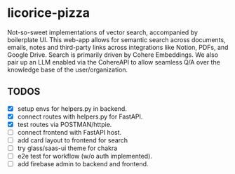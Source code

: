 # licorice-pizza

Not-so-sweet implementations of vector search, accompanied by boilerplate UI.
This web-app allows for semantic search across documents, emails, notes and third-party links across integrations like Notion, PDFs, and Google Drive. Search is primarily driven by Cohere Embeddings. We also pair up an LLM enabled via the CohereAPI to allow seamless Q/A over the knowledge base of the user/organization.

## TODOS 

- [x] setup envs for helpers.py in backend.
- [x] connect routes with helpers.py for FastAPI.
- [x] test routes via POSTMAN/httpie.
- [ ] connect frontend with FastAPI host.
- [ ] add card layout to frontend for search
- [ ] try glass/saas-ui theme for chakra
- [ ] e2e test for workflow (w/o auth implemented).
- [ ] add firebase admin to backend and frontend.
